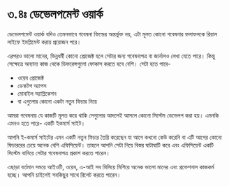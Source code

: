 # ৩.৪ঃ ডেভেলপমেন্ট ওয়ার্ক

ডেভেলপমেন্ট ওয়ার্ক যদিও তেমনভাবে গবেষনা ফিল্ডের অন্তর্ভুক্ত নয়, এটা মূলত কোনো গবেষনার ফলাফলকে রিয়াল লাইফে ইমপ্লিমেন্ট করায় প্রয়োজন পরে। 

এরপরও ভালো মানের, ভিন্নধর্মী কোনো প্রোজেক্ট হলে সেটার জন্য গবেষনাপত্র বা জার্নালও লেখা যেতে পারে। কিন্তু সেক্ষেত্রে অন্যান্য কাজ থেকে ডিফরেন্সগুলো ফোকাস করতে হবে বেশি। সেটা হতে পারে-

* ওয়েব প্রোজেক্ট
* ডেস্কটপ অ্যাপস
* মোবাইল অ্যাপ্লিকেশন 
* বা এগুলোর কোনো একটা নতুন ফিচার নিয়ে

আমরা গবেষনায় যে কাজটি মূলত করে থাকি সেগুলোর আদলেই আসলে কোনো সিস্টেম ডেভেলপ করা হয়। এমনকি এমনও হতে পারে- একটি ইকমার্স সাইট।

আপনি ই-কমার্স সাইটের এমন একটি নতুন ফিচার তৈরি করেছেন যা আগে কখনো কেউ করেনি বা এটি আগের কোনো ফিচাররের চেয়ে অনেক বেশি এফিসিয়েন্ট। তাহলে আপনি সেটা নিয়ে বিস্তর ঘাটাঘাটি করে এবং এফিসিয়েন্ট একটি সিস্টেম বানিয়ে সেটার গবেষনাপত্র প্রকাশ করতে পারেন। 

এছাড়া বর্তমান সময়ে আইওটি, ওয়েব, এ-আই সব মিলিয়ে মিশিয়ে অনেক ভালো মানের এবং প্রফেশনাল কাজকর্ম হচ্ছে। আপনি চাইলেই সবকিছুর সাথে রিলেট করতে পারেন।

